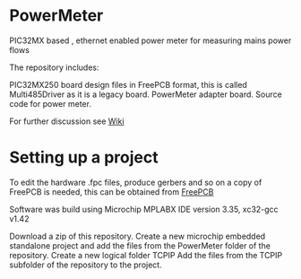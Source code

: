 # PowerMeter
PIC32MX based , ethernet enabled power meter for measuring mains power flows

The repository includes:

PIC32MX250 board design files in FreePCB format, this is called Multi485Driver as it is a legacy board.
PowerMeter adapter board.
Source code for power meter.

For further discussion see [Wiki](http://oakhousehomeautomation.wikidot.com/power-import-export-measurement)

# Setting up a project
To edit the hardware .fpc files, produce gerbers and so on a copy of FreePCB is needed, this can be obtained from [FreePCB](http://www.freepcb.com)

Software was build using Microchip MPLABX IDE version 3.35, xc32-gcc v1.42

Download a zip of this repository.
Create a new microchip embedded standalone project and add the files from the PowerMeter folder of the repository.
Create a new logical folder TCPIP
Add the files from the TCPIP subfolder of the repository to the project.
